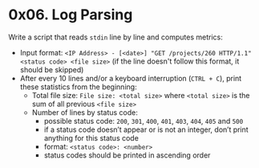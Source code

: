 # 0x06. Log Parsing
Write a script that reads `stdin` line by line and computes metrics:
- Input format: `<IP Address> - [<date>] "GET /projects/260 HTTP/1.1" <status code> <file size>` (if the line doesn't follow this format, it should be skipped)
- After every 10 lines and/or a keyboard interruption (`CTRL + C`), print these statistics from the beginning:
  - Total file size: `File size: <total size>` where `<total size>` is the sum of all previous `<file size>`
  - Number of lines by status code:
    - possible status code: `200`, `301`, `400`, `401`, `403`, `404`, `405` and `500`
    - if a status code doesn’t appear or is not an integer, don’t print anything for this status code
    - format: `<status code>: <number>`
    - status codes should be printed in ascending order
